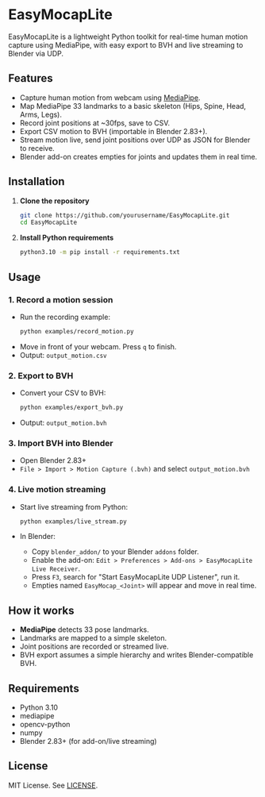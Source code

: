 # EasyMocapLite

EasyMocapLite is a lightweight Python toolkit for real-time human motion capture using MediaPipe, with easy export to BVH and live streaming to Blender via UDP.

## Features

- Capture human motion from webcam using [MediaPipe](https://google.github.io/mediapipe/).
- Map MediaPipe 33 landmarks to a basic skeleton (Hips, Spine, Head, Arms, Legs).
- Record joint positions at ~30fps, save to CSV.
- Export CSV motion to BVH (importable in Blender 2.83+).
- Stream motion live, send joint positions over UDP as JSON for Blender to receive.
- Blender add-on creates empties for joints and updates them in real time.

## Installation

1. **Clone the repository**
   ```bash
   git clone https://github.com/yourusername/EasyMocapLite.git
   cd EasyMocapLite
   ```

2. **Install Python requirements**
   ```bash
   python3.10 -m pip install -r requirements.txt
   ```

## Usage

### 1. Record a motion session

- Run the recording example:
  ```bash
  python examples/record_motion.py
  ```
- Move in front of your webcam. Press `q` to finish.
- Output: `output_motion.csv`

### 2. Export to BVH

- Convert your CSV to BVH:
  ```bash
  python examples/export_bvh.py
  ```
- Output: `output_motion.bvh`

### 3. Import BVH into Blender

- Open Blender 2.83+
- `File > Import > Motion Capture (.bvh)` and select `output_motion.bvh`

### 4. Live motion streaming

- Start live streaming from Python:
  ```bash
  python examples/live_stream.py
  ```

- In Blender:
  - Copy `blender_addon/` to your Blender `addons` folder.
  - Enable the add-on: `Edit > Preferences > Add-ons > EasyMocapLite Live Receiver`.
  - Press `F3`, search for "Start EasyMocapLite UDP Listener", run it.
  - Empties named `EasyMocap_<Joint>` will appear and move in real time.

## How it works

- **MediaPipe** detects 33 pose landmarks.
- Landmarks are mapped to a simple skeleton.
- Joint positions are recorded or streamed live.
- BVH export assumes a simple hierarchy and writes Blender-compatible BVH.

## Requirements

- Python 3.10
- mediapipe
- opencv-python
- numpy
- Blender 2.83+ (for add-on/live streaming)

## License

MIT License. See [LICENSE](LICENSE).
